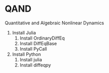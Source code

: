 # QAND
 Quantitative and Algebraic Nonlinear Dynamics

1. Install Julia
    1. Install OrdinaryDiffEq
    1. Install DiffEqBase
    1. Install PyCall
1. Install Python
    1. Install julia
    1. Install diffeqpy